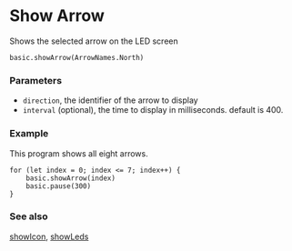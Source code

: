 # Show Arrow

Shows the selected arrow on the LED screen

```sig
basic.showArrow(ArrowNames.North)
```


### Parameters

* ``direction``, the identifier of the arrow to display
* ``interval`` (optional), the time to display in milliseconds. default is 400.

### Example

This program shows all eight arrows.

```blocks
for (let index = 0; index <= 7; index++) {
    basic.showArrow(index)
    basic.pause(300)
}
```

### See also

[showIcon](/reference/basic/show-icon),
[showLeds](/reference/basic/show-leds)